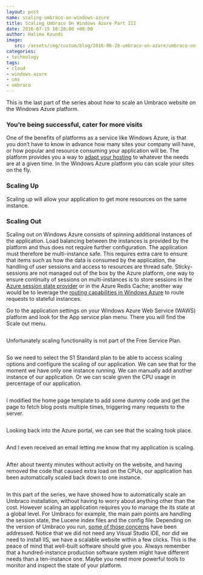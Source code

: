 ```yaml
---
layout: post
name: scaling-umbraco-on-windows-azure 
title: Scaling Umbraco On Windows Azure Part III
date: 2016-07-15 10:20:00 +00:00
author: Halima Koundi
image:
   src: /assets/img/custom/blog/2016-06-20-umbraco-on-azure/umbraco-on-azure.jpg
categories:
- technology
tags:
- cloud 
- windows-azure 
- cms
- umbraco
---
```


This is the last part of the series about how to scale an Umbraco website on the Windows Azure platform.


### You’re being successful, cater for more visits

One of the benefits of platforms as a service like Windows Azure, is that you don’t have to know in advance how many sites your company will have, or how popular and resource consuming your application will be. 
The platform provides you a way to [adapt your hosting](https://azure.microsoft.com/en-gb/blog/scaling-up-and-scaling-out-in-windows-azure-web-sites/) to whatever the needs are at a given time. 
In the Windows Azure platform you can scale your sites on the fly.

### Scaling Up

Scaling up will allow your application to get more resources on the same instance.

### Scaling Out
	
Scaling out on Windows Azure consists of spinning additional instances of the application. 
Load balancing between the instances is provided by the platform and thus does not require further configuration. 
The application must therefore be multi-instance safe. This requires extra care to ensure that items such as how the data is consumed by the application, the handling of user sessions and access to resources are thread safe. 
Sticky-sessions are not managed out of the box by the Azure platform, one way to ensure continuity of sessions on multi-instances is to store sessions in the [Azure session state provider](https://msdn.microsoft.com/library/azure/gg185668.aspx) or in the Azure Redis Cache; another way would be to leverage the [routing capabilities in Windows Azure](https://channel9.msdn.com/shows/Cloud+Cover/Cloud-Cover-Episode-24-Routing-in-Windows-Azure/) to route requests to stateful instances.

Go to the application settings on your Windows Azure Web Service (WAWS) platform and look for the App service plan menu. There you will find the Scale out menu.

<img src="{{ site.baseurl }}/assets/img/custom/blog/2016-06-20-umbraco-on-azure/20.png" alt="" class="img-responsive"/>

Unfortunately scaling functionality is not part of the Free Service Plan.

<img src="{{ site.baseurl }}/assets/img/custom/blog/2016-06-20-umbraco-on-azure/21.png" alt="" class="img-responsive"/>

So we need to select the S1 Standard plan to be able to access scaling options and configure the scaling of our application. We can see that for the moment we have only one instance running.
We can manually add another instance of our application. Or we can scale given the CPU usage in percentage of our application.

<img src="{{ site.baseurl }}/assets/img/custom/blog/2016-06-20-umbraco-on-azure/22.png" alt="" class="img-responsive"/>

I modified the home page template to add some dummy code and get the page to fetch blog posts multiple times, triggering many requests to the server.

<img src="{{ site.baseurl }}/assets/img/custom/blog/2016-06-20-umbraco-on-azure/23.png" alt="" class="img-responsive"/>

Looking back into the Azure portal, we can see that the scaling took place.

<img src="{{ site.baseurl }}/assets/img/custom/blog/2016-06-20-umbraco-on-azure/24.png" alt="" class="img-responsive"/>

And I even received an email letting me know that my application is scaling.

<img src="{{ site.baseurl }}/assets/img/custom/blog/2016-06-20-umbraco-on-azure/25.png" alt="" class="img-responsive"/>

After about twenty minutes without activity on the website, and having removed the code that caused extra load on the CPUs, our application has been automatically scaled back down to one instance.

<img src="{{ site.baseurl }}/assets/img/custom/blog/2016-06-20-umbraco-on-azure/26.png" alt="" class="img-responsive"/>

In this part of the series, we have showed how to automatically scale an Umbraco installation, without having to worry about anything other than the cost.
However scaling an application requires you to manage the its state at a global level. 
For Umbraco for example, the main pain points are handling the session state, the Lucene index files and the config file. 
Depending on the version of Umbraco you run, [some of those concerns](http://blog.orbitone.com/post/Does-Umbraco-really-loves-Windows-Azure) have been addressed.
Notice that we did not need any Visual Studio IDE, nor did we need to install IIS, we have a scalable website within a few clicks.
This is the peace of mind that well-built software should give you.
Always remember that a hundred-instance production software system might have different needs than a ten-instance one.
Maybe you need more powerful tools to monitor and inspect the state of your platform.




